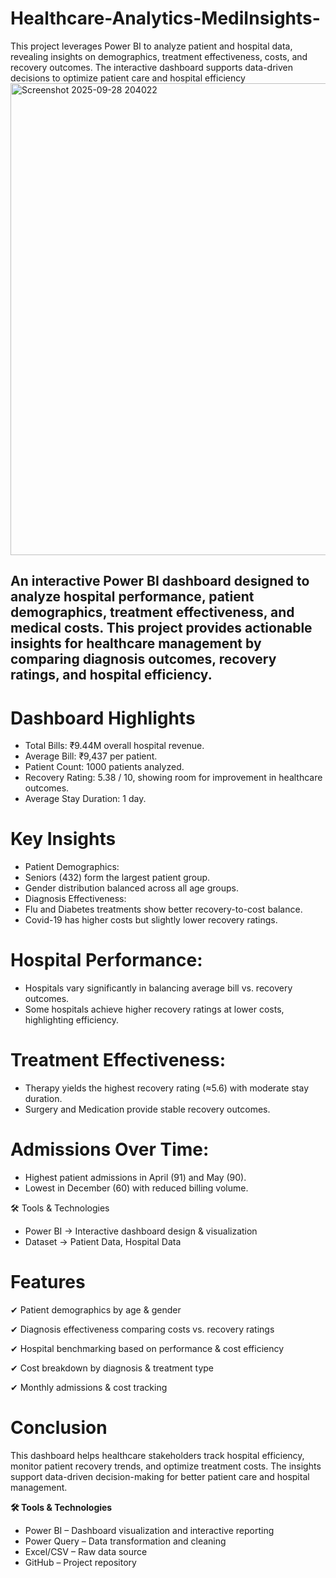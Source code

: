 # Healthcare-Analytics-MediInsights-
This project leverages Power BI to analyze patient and hospital data, revealing insights on demographics, treatment effectiveness, costs, and recovery outcomes. The interactive dashboard supports data-driven decisions to optimize patient care and hospital efficiency
<img width="1622" height="755" alt="Screenshot 2025-09-28 204022" src="https://github.com/user-attachments/assets/192cf725-cf31-4d3e-a1aa-42f5da714f1e" />

## An interactive Power BI dashboard designed to analyze hospital performance, patient demographics, treatment effectiveness, and medical costs. This project provides actionable insights for healthcare management by comparing diagnosis outcomes, recovery ratings, and hospital efficiency.

# Dashboard Highlights

* Total Bills: ₹9.44M overall hospital revenue.
* Average Bill: ₹9,437 per patient.
* Patient Count: 1000 patients analyzed.
* Recovery Rating: 5.38 / 10, showing room for improvement in healthcare outcomes.
* Average Stay Duration: 1 day.

# Key Insights

* Patient Demographics:
* Seniors (432) form the largest patient group.
* Gender distribution balanced across all age groups.
* Diagnosis Effectiveness:
* Flu and Diabetes treatments show better recovery-to-cost balance.
* Covid-19 has higher costs but slightly lower recovery ratings.
  
# Hospital Performance:

* Hospitals vary significantly in balancing average bill vs. recovery outcomes.
* Some hospitals achieve higher recovery ratings at lower costs, highlighting efficiency.

# Treatment Effectiveness:
* Therapy yields the highest recovery rating (≈5.6) with moderate stay duration.
* Surgery and Medication provide stable recovery outcomes.

# Admissions Over Time:

* Highest patient admissions in April (91) and May (90).
* Lowest in December (60) with reduced billing volume.

🛠 Tools & Technologies

* Power BI → Interactive dashboard design & visualization
* Dataset → Patient Data, Hospital Data

# Features

✔ Patient demographics by age & gender

✔ Diagnosis effectiveness comparing costs vs. recovery ratings

✔ Hospital benchmarking based on performance & cost efficiency

✔ Cost breakdown by diagnosis & treatment type

✔ Monthly admissions & cost tracking

# Conclusion

This dashboard helps healthcare stakeholders track hospital efficiency, monitor patient recovery trends, and optimize treatment costs. The insights support data-driven decision-making for better patient care and hospital management.

**🛠️ Tools & Technologies**

* Power BI – Dashboard visualization and interactive reporting
* Power Query – Data transformation and cleaning
* Excel/CSV – Raw data source
* GitHub – Project repository
